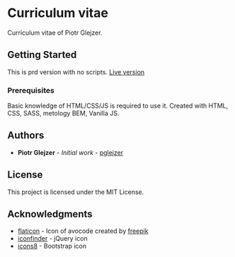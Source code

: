 # Curriculum vitae

Curriculum vitae of Piotr Glejzer.

## Getting Started

This is prd version with no scripts.
[Live version ](https://pglejzer.github.io/cv/dist/)

### Prerequisites

Basic knowledge of HTML/CSS/JS is required to use it.
Created with HTML, CSS, SASS, metology BEM, Vanilla JS.

## Authors

* **Piotr Glejzer** - *Initial work* - [pglejzer](https://github.com/pglejzer)

## License

This project is licensed under the MIT License.

## Acknowledgments

* [flaticon](https://www.flaticon.com/free-icon/avocado_184517) - Icon of avocode created by [freepik](https://www.flaticon.com/authors/freepik)
* [iconfinder](https://www.iconfinder.com/icons/282807/jquery_icon) - jQuery icon
* [icons8](https://pl.icons8.com/icon/set/bootstrap/all) - Bootstrap icon